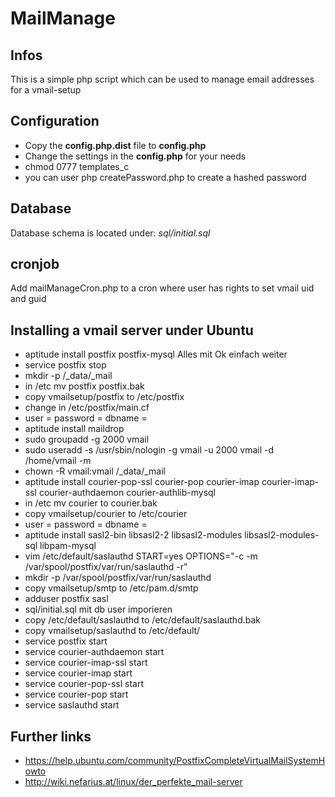 # MailManage

## Infos
This is a simple php script which can be used to manage email addresses for a vmail-setup

## Configuration
* Copy the **config.php.dist** file to **config.php**
* Change the settings in the **config.php** for your needs
* chmod 0777 templates_c
* you can user php createPassword.php <password> to create a hashed password

## Database
Database schema is located under: *sql/initial.sql*

## cronjob
Add mailManageCron.php to a cron where user has rights to set vmail uid and guid

## Installing a vmail server under Ubuntu

* aptitude install postfix postfix-mysql Alles mit Ok einfach weiter
* service postfix stop
* mkdir -p /_data/_mail
* in /etc mv postfix postfix.bak
* copy vmailsetup/postfix to /etc/postfix
* change <domain> in /etc/postfix/main.cf
* user = <mysqluser>
  password = <mysqlpass>
  dbname = <mysqldb>
* aptitude install maildrop
* sudo groupadd -g 2000 vmail
* sudo useradd -s /usr/sbin/nologin -g vmail -u 2000 vmail -d /home/vmail -m
* chown -R vmail:vmail /_data/_mail
* aptitude install courier-pop-ssl courier-pop courier-imap courier-imap-ssl courier-authdaemon courier-authlib-mysql
* in /etc mv courier to courier.bak
* copy vmailsetup/courier to /etc/courier
* user = <mysqluser>
  password = <mysqlpass>
  dbname = <mysqldb>
* aptitude install sasl2-bin libsasl2-2 libsasl2-modules libsasl2-modules-sql libpam-mysql
* vim /etc/default/saslauthd START=yes OPTIONS="-c -m /var/spool/postfix/var/run/saslauthd -r"
* mkdir -p /var/spool/postfix/var/run/saslauthd
* copy  vmailsetup/smtp to /etc/pam.d/smtp
* adduser postfix sasl
* sql/initial.sql mit db user imporieren
* copy /etc/default/saslauthd to /etc/default/saslauthd.bak
* copy vmailsetup/saslauthd to /etc/default/
* service postfix start
* service courier-authdaemon start
* service courier-imap-ssl start
* service courier-imap start
* service courier-pop-ssl start
* service courier-pop start
* service saslauthd start

## Further links
* https://help.ubuntu.com/community/PostfixCompleteVirtualMailSystemHowto
* http://wiki.nefarius.at/linux/der_perfekte_mail-server


